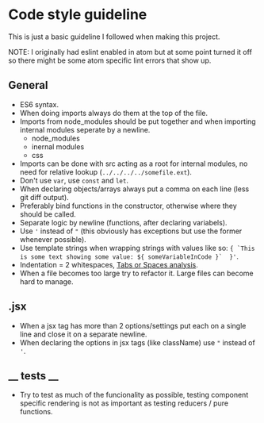 # Code style guideline

  This is just a basic guideline I followed when making this project.

  NOTE: I originally had eslint enabled in atom but at some point turned it off so there might be some atom specific lint errors that show up.

## General

  * ES6 syntax.
  * When doing imports always do them at the top of the file.
  * Imports from node_modules should be put together and when importing internal modules seperate by a newline.
    * node_modules
    * inernal modules
    * css
  * Imports can be done with src acting as a root for internal modules, no need for relative lookup (`../../../../somefile.ext`).
  * Don't use `var`, use `const` and `let`.
  * When declaring objects/arrays always put a comma on each line (less git diff output).
  * Preferably bind functions in the constructor, otherwise where they should be called.
  * Separate logic by newline (functions, after declaring variabels).
  * Use `'` instead of `"` (this obviously has exceptions but use the former whenever possible).
  * Use template strings when wrapping strings with values like so: `` { `This is some text showing some value: ${ someVariableInCode }`  }' ``.
  * Indentation = 2 whitespaces, [Tabs or Spaces analysis](https://ukupat.github.io/tabs-or-spaces/).
  * When a file becomes too large try to refactor it. Large files can become hard to manage.

## .jsx

  * When a jsx tag has more than 2 options/settings put each on a single line and close it on a separate newline.
  * When declaring the options in jsx tags (like className) use `"` instead of `'`.

## __ tests __

  * Try to test as much of the funcionality as possible, testing component specific rendering is not as important as testing reducers / pure functions.
